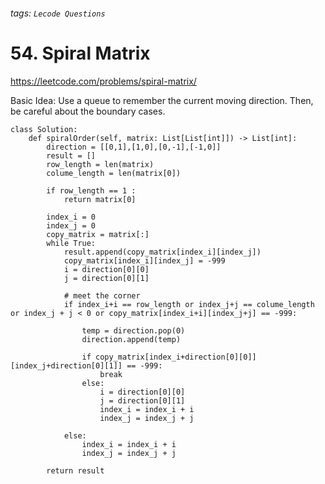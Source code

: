 ###### tags: `Lecode Questions`

# 54. Spiral Matrix

https://leetcode.com/problems/spiral-matrix/

Basic Idea: Use a queue to remember the current moving direction.  Then, be careful about the boundary cases.


```python=
class Solution:
    def spiralOrder(self, matrix: List[List[int]]) -> List[int]:
        direction = [[0,1],[1,0],[0,-1],[-1,0]]
        result = []
        row_length = len(matrix)
        colume_length = len(matrix[0])
        
        if row_length == 1 :
            return matrix[0]

        index_i = 0
        index_j = 0
        copy_matrix = matrix[:]
        while True:
            result.append(copy_matrix[index_i][index_j])
            copy_matrix[index_i][index_j] = -999           
            i = direction[0][0]
            j = direction[0][1]

            # meet the corner
            if index_i+i == row_length or index_j+j == colume_length or index_j + j < 0 or copy_matrix[index_i+i][index_j+j] == -999:

                temp = direction.pop(0)
                direction.append(temp)

                if copy_matrix[index_i+direction[0][0]][index_j+direction[0][1]] == -999:
                    break
                else:
                    i = direction[0][0]
                    j = direction[0][1] 
                    index_i = index_i + i
                    index_j = index_j + j   
                    
            else:
                index_i = index_i + i
                index_j = index_j + j        
            
        return result
```